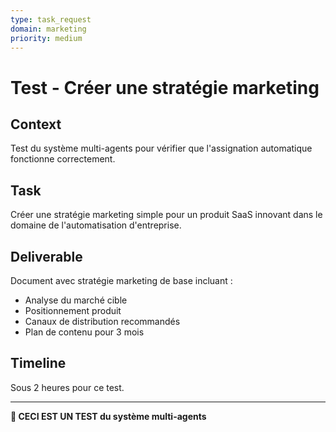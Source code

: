 ```yaml
---
type: task_request
domain: marketing
priority: medium
---
```


# Test - Créer une stratégie marketing

## Context
Test du système multi-agents pour vérifier que l'assignation automatique fonctionne correctement.

## Task
Créer une stratégie marketing simple pour un produit SaaS innovant dans le domaine de l'automatisation d'entreprise.

## Deliverable
Document avec stratégie marketing de base incluant :
- Analyse du marché cible
- Positionnement produit
- Canaux de distribution recommandés
- Plan de contenu pour 3 mois

## Timeline
Sous 2 heures pour ce test.

---

**🧪 CECI EST UN TEST du système multi-agents**